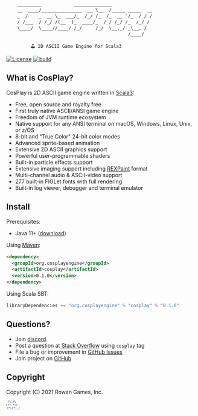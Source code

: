 

        _________            ______________               
        __  ____/_______________  __ \__  /_____ _____  __
        _  /    _  __ \_  ___/_  /_/ /_  /_  __ `/_  / / /
        / /___  / /_/ /(__  )_  ____/_  / / /_/ /_  /_/ /
        \____/  \____//____/ /_/     /_/  \__,_/ _\__, /  
                                                 /____/

             🕹 2D ASCII Game Engine for Scala3

[![License](https://img.shields.io/badge/license-Apache%202-blue.svg)](https://raw.githubusercontent.com/apache/opennlp/master/LICENSE)
[![build](https://github.com/nivanov/cosplay/actions/workflows/build.yml/badge.svg)](https://github.com/nivanov/cosplay/actions/workflows/build.yml)

## What is CosPlay?
CosPlay is 2D ASCII game engine written in [Scala3](https://www.scala-lang.org/):
* Free, open source and royalty free
* First truly native ASCII/ANSI game engine
* Freedom of JVM runtime ecosystem 
* Native support for any ANSI terminal on macOS, Windows, Linux, Unix, or z/OS
* 8-bit and "True Color" 24-bit color modes
* Advanced sprite-based animation
* Extensive 2D ASCII graphics support
* Powerful user-programmable shaders
* Built-in particle effects support
* Extensive imaging support including [REXPaint](https://www.gridsagegames.com/rexpaint) format
* Multi-channel audio & ASCII-video support
* 277 built-in FIGLet fonts with full rendering
* Built-in log viewer, debugger and terminal emulator

## Install
Prerequisites:
* Java 11+ ([download](https://www.java.com/en/download/))

Using [Maven](https://mvnrepository.com/artifact/org.cosplayengine/cosplay):
```xml
<dependency>
  <groupId>org.cosplayengine</groupId>
  <artifactId>cosplay</artifactId>
  <version>0.1.0</version>
</dependency>
```
Using Scala SBT:
```scala
libraryDependencies += "org.cosplayengine" % "cosplay" % "0.1.0"
```

## Questions?
* Join [discord](https://discord.gg/gDQuYJDM)
* Post a question at [Stack Overflow](https://stackoverflow.com/questions/ask) using <code>cosplay</code> tag
* File a bug or improvement in [GitHub Issues](https://github.com/nivanov/cosplay/issues)
* Join project on [GitHub](https://github.com/nivanov/cosplay/issues)

## Copyright
Copyright (C) 2021 Rowan Games, Inc.

<img src="cosplay-grey.gif" height="24px" alt="CosPlay Logo">


